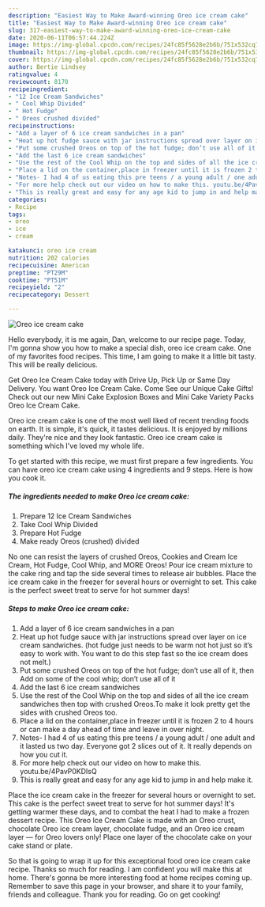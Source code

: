 ```yaml
---
description: "Easiest Way to Make Award-winning Oreo ice cream cake"
title: "Easiest Way to Make Award-winning Oreo ice cream cake"
slug: 317-easiest-way-to-make-award-winning-oreo-ice-cream-cake
date: 2020-06-11T06:57:44.224Z
image: https://img-global.cpcdn.com/recipes/24fc85f5628e2b6b/751x532cq70/oreo-ice-cream-cake-recipe-main-photo.jpg
thumbnail: https://img-global.cpcdn.com/recipes/24fc85f5628e2b6b/751x532cq70/oreo-ice-cream-cake-recipe-main-photo.jpg
cover: https://img-global.cpcdn.com/recipes/24fc85f5628e2b6b/751x532cq70/oreo-ice-cream-cake-recipe-main-photo.jpg
author: Bertie Lindsey
ratingvalue: 4
reviewcount: 8170
recipeingredient:
- "12 Ice Cream Sandwiches"
- " Cool Whip Divided"
- " Hot Fudge"
- " Oreos crushed divided"
recipeinstructions:
- "Add a layer of 6 ice cream sandwiches in a pan"
- "Heat up hot fudge sauce with jar instructions spread over layer on ice cream sandwiches. (hot fudge just needs to be warm not hot just so it’s easy to work with. You want to do this step fast so the ice cream does not melt.)"
- "Put some crushed Oreos on top of the hot fudge; don’t use all of it, then Add on some of the cool whip; don’t use all of it"
- "Add the last 6 ice cream sandwiches"
- "Use the rest of the Cool Whip on the top and sides of all the ice cream sandwiches then top with crushed Oreos.To make it look pretty get the sides with crushed Oreos too."
- "Place a lid on the container,place in freezer until it is frozen 2 to 4 hours or can make a day ahead of time and leave in over night."
- "Notes- I had 4 of us eating this pre teens / a young adult / one adult and it lasted us two day. Everyone got 2 slices out of it. It really depends on how you cut it."
- "For more help check out our video on how to make this. youtu.be/4PavP0KDIsQ"
- "This is really great and easy for any age kid to jump in and help make it."
categories:
- Recipe
tags:
- oreo
- ice
- cream

katakunci: oreo ice cream 
nutrition: 202 calories
recipecuisine: American
preptime: "PT29M"
cooktime: "PT51M"
recipeyield: "2"
recipecategory: Dessert

---
```



![Oreo ice cream cake](https://img-global.cpcdn.com/recipes/24fc85f5628e2b6b/751x532cq70/oreo-ice-cream-cake-recipe-main-photo.jpg)

Hello everybody, it is me again, Dan, welcome to our recipe page. Today, I'm gonna show you how to make a special dish, oreo ice cream cake. One of my favorites food recipes. This time, I am going to make it a little bit tasty. This will be really delicious.

Get Oreo Ice Cream Cake today with Drive Up, Pick Up or Same Day Delivery. You want Oreo Ice Cream Cake. Come See our Unique Cake Gifts! Check out our new Mini Cake Explosion Boxes and Mini Cake Variety Packs Oreo Ice Cream Cake.

Oreo ice cream cake is one of the most well liked of recent trending foods on earth. It is simple, it's quick, it tastes delicious. It is enjoyed by millions daily. They're nice and they look fantastic. Oreo ice cream cake is something which I've loved my whole life.


To get started with this recipe, we must first prepare a few ingredients. You can have oreo ice cream cake using 4 ingredients and 9 steps. Here is how you cook it.

<!--inarticleads1-->

##### The ingredients needed to make Oreo ice cream cake:

1. Prepare 12 Ice Cream Sandwiches
1. Take  Cool Whip Divided
1. Prepare  Hot Fudge
1. Make ready  Oreos (crushed) divided


No one can resist the layers of crushed Oreos, Cookies and Cream Ice Cream, Hot Fudge, Cool Whip, and MORE Oreos! Pour ice cream mixture to the cake ring and tap the side several times to release air bubbles. Place the ice cream cake in the freezer for several hours or overnight to set. This cake is the perfect sweet treat to serve for hot summer days! 

<!--inarticleads2-->

##### Steps to make Oreo ice cream cake:

1. Add a layer of 6 ice cream sandwiches in a pan
1. Heat up hot fudge sauce with jar instructions spread over layer on ice cream sandwiches. (hot fudge just needs to be warm not hot just so it’s easy to work with. You want to do this step fast so the ice cream does not melt.)
1. Put some crushed Oreos on top of the hot fudge; don’t use all of it, then Add on some of the cool whip; don’t use all of it
1. Add the last 6 ice cream sandwiches
1. Use the rest of the Cool Whip on the top and sides of all the ice cream sandwiches then top with crushed Oreos.To make it look pretty get the sides with crushed Oreos too.
1. Place a lid on the container,place in freezer until it is frozen 2 to 4 hours or can make a day ahead of time and leave in over night.
1. Notes- I had 4 of us eating this pre teens / a young adult / one adult and it lasted us two day. Everyone got 2 slices out of it. It really depends on how you cut it.
1. For more help check out our video on how to make this. youtu.be/4PavP0KDIsQ
1. This is really great and easy for any age kid to jump in and help make it.


Place the ice cream cake in the freezer for several hours or overnight to set. This cake is the perfect sweet treat to serve for hot summer days! It&#39;s getting warmer these days, and to combat the heat I had to make a frozen dessert recipe. This Oreo Ice Cream Cake is made with an Oreo crust, chocolate Oreo ice cream layer, chocolate fudge, and an Oreo ice cream layer — for Oreo lovers only! Place one layer of the chocolate cake on your cake stand or plate. 

So that is going to wrap it up for this exceptional food oreo ice cream cake recipe. Thanks so much for reading. I am confident you will make this at home. There's gonna be more interesting food at home recipes coming up. Remember to save this page in your browser, and share it to your family, friends and colleague. Thank you for reading. Go on get cooking!
